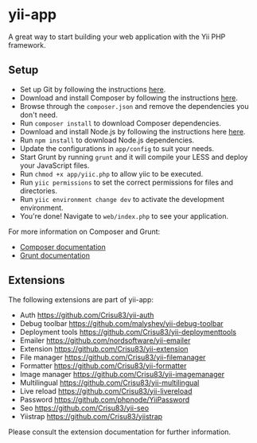 yii-app
=======

A great way to start building your web application with the Yii PHP framework.

## Setup

 * Set up Git by following the instructions [here](https://help.github.com/articles/set-up-git).
 * Download and install Composer by following the instructions [here](http://getcomposer.org/download/).
 * Browse through the `composer.json` and remove the dependencies you don't need.
 * Run `composer install` to download Composer dependencies.
 * Download and install Node.js by following the instructions here [here](https://github.com/joyent/node/wiki/Installing-Node.js-via-package-manager).
 * Run `npm install` to download  Node.js dependencies.
 * Update the configurations in `app/config` to suit your needs.
 * Start Grunt by running `grunt` and it will compile your LESS and deploy your JavaScript files.
 * Run `chmod +x app/yiic.php` to allow yiic to be executed.
 * Run `yiic permissions` to set the correct permissions for files and directories.
 * Run `yiic environment change dev` to activate the development environment.
 * You're done! Navigate to `web/index.php` to see your application.

For more information on Composer and Grunt:

* [Composer documentation](http://getcomposer.org/doc/)
* [Grunt documentation](http://gruntjs.com/getting-started)

## Extensions

The following extensions are part of yii-app:

 * Auth https://github.com/Crisu83/yii-auth
 * Debug toolbar https://github.com/malyshev/yii-debug-toolbar
 * Deployment tools https://github.com/Crisu83/yii-deploymenttools
 * Emailer https://github.com/nordsoftware/yii-emailer
 * Extension https://github.com/Crisu83/yii-extension
 * File manager https://github.com/Crisu83/yii-filemanager
 * Formatter https://github.com/Crisu83/yii-formatter
 * Image manager https://github.com/Crisu83/yii-imagemanager
 * Multilingual https://github.com/Crisu83/yii-multilingual
 * Live reload https://github.com/Crisu83/yii-livereload
 * Password https://github.com/phpnode/YiiPassword
 * Seo https://github.com/Crisu83/yii-seo
 * Yiistrap https://github.com/Crisu83/yiistrap

Please consult the extension documentation for further information.
